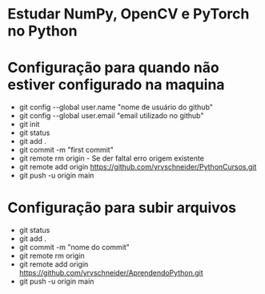 # Estudar NumPy, OpenCV e PyTorch no Python
# Configuração para quando não estiver configurado na maquina

- git config --global user.name "nome de usuário do github"
- git config --global user.email "email utilizado no github"
- git init
- git status
- git add .
- git commit -m "first commit"
- git remote rm origin - Se der faltal erro origem existente
- git remote add origin https://github.com/yrvschneider/PythonCursos.git
- git push -u origin main


# Configuração para subir arquivos

- git status
- git add .
- git commit -m "nome do commit"
- git remote rm origin
- git remote add origin https://github.com/yrvschneider/AprendendoPython.git
- git push -u origin main